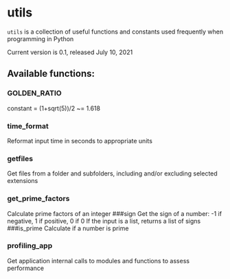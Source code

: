 # utils
`utils` is a collection of useful functions and constants used frequently when programming in Python

Current version is 0.1, released July 10, 2021
## Available functions:
### GOLDEN_RATIO
constant = (1+sqrt(5))/2 ~= 1.618
### time_format
Reformat input time in seconds to appropriate units
### getfiles
Get files from a folder and subfolders, including and/or excluding selected extensions
### get_prime_factors
Calculate prime factors of an integer
###sign
Get the sign of a number: -1 if negative, 1 if positive, 0 if 0
If the input is a list, returns a list of signs
###is_prime
Calculate if a number is prime
### profiling_app
Get application internal calls to modules and functions to assess performance 


